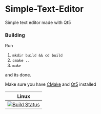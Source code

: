 # Simple-Text-Editor
Simple text editor made with Qt5

### Building
Run

1. `mkdir build && cd build`
2. `cmake ..`
3. `make`

and its done.

Make sure you have [CMake](https://cmake.org/ "CMake") and [Qt5](https://qt.io "Qt5") installed

| Linux |
|:------:|
| [![Build Status](https://travis-ci.com/ReiseArnor/Simple-Text-Editor.svg?branch=master)](https://travis-ci.com/ReiseArnor/Simple-Text-Editor) |

